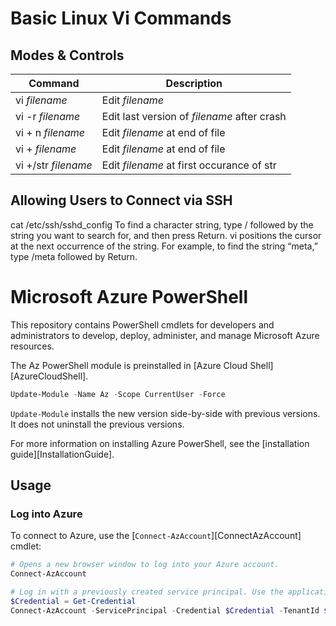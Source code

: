 
# Basic Linux Vi Commands

## Modes & Controls

| Command             | Description                                 |
| ------------------- | ------------------------------------------- |
| vi *filename*       | Edit *filename*                             |
| vi -r *filename*    | Edit last version of *filename* after crash |
| vi + n *filename*   | Edit *filename* at end of file              |
| vi + *filename*     | Edit *filename* at end of file              |
| vi +/str *filename* | Edit *filename* at first occurance of str   |

## Allowing Users to Connect via SSH
cat /etc/ssh/sshd_config
To find a character string, type / followed by the string you want to search for, and then press Return. 
vi positions the cursor at the next occurrence of the string. For example, to find the string “meta,” type /meta followed by Return.


# Microsoft Azure PowerShell

This repository contains PowerShell cmdlets for developers and administrators to develop, deploy,
administer, and manage Microsoft Azure resources.

The Az PowerShell module is preinstalled in [Azure Cloud Shell][AzureCloudShell].


```powershell
Update-Module -Name Az -Scope CurrentUser -Force
```

`Update-Module` installs the new version side-by-side with previous versions. It does not uninstall
the previous versions.

For more information on installing Azure PowerShell, see the
[installation guide][InstallationGuide].

## Usage

### Log into Azure

To connect to Azure, use the [`Connect-AzAccount`][ConnectAzAccount] cmdlet:

```powershell
# Opens a new browser window to log into your Azure account.
Connect-AzAccount

# Log in with a previously created service principal. Use the application ID as the username, and the secret as password.
$Credential = Get-Credential
Connect-AzAccount -ServicePrincipal -Credential $Credential -TenantId $TenantId
```


